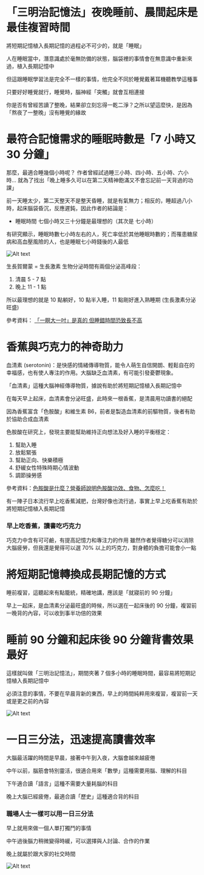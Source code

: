 # 「三明治記憶法」夜晚睡前、晨間起床是最佳複習時間

將短期記憶植入長期記憶的過程必不可少的，就是「睡眠」

人在睡眠當中，潛意識處於毫無防備的狀態，腦袋裡的事情會在無意識中重新來過，植入長期記憶中

但這跟睡眠學習法是完全不一樣的事情，他完全不同於睡覺戴著耳機聽教學這種事

只要好好睡覺就行，睡覺時，腦神經「突觸」就會互相連接

你是否有曾經苦讀了整晚，結果卻立刻忘得一乾二淨？之所以望這麼快，是因為「熬夜了一整晚」沒有睡覺的緣故

# 最符合記憶需求的睡眠時數是「7 小時又 30 分鐘」
那麼，最適合睡幾個小時呢？
作者曾經試過睡三小時、四小時、五小時、六小時... 就為了找出「晚上睡多久可以在第二天精神飽滿又不會忘記前一天背過的功課」

前一天睡太少，第二天整天不是整天昏睡，就是有氣無力；相反的，睡超過八小時，起床腦袋昏沉，反應遲鈍，因此作者的結論是：
* 睡眠時間 七個小時又三十分鐘是最理想的（其次是 七小時）

有研究顯示，睡眠時數七小時左右的人，死亡率低於其他睡眠時數的；而罹患糖尿病和高血壓風險的人，也是睡眠七小時錢後的人最低

![Alt text](Ch5_img/image.png)

生長賀爾蒙 = 生長激素
生物分泌時間有兩個分泌高峰段：
1. 清晨 5 - 7 點
2. 晚上 11 - 1 點

所以最理想的就是 10 點躺好，10 點半入睡，11 點剛好進入熟睡期 (生長激素分泌旺盛)

參考資料：
[「一瞑大一吋」是真的 但睡錯時間恐致長不高](https://taipei.tzuchi.com.tw/%E3%80%8C%E4%B8%80%E7%9E%91%E5%A4%A7%E4%B8%80%E5%90%8B%E3%80%8D%E6%98%AF%E7%9C%9F%E7%9A%84-%E4%BD%86%E7%9D%A1%E9%8C%AF%E6%99%82%E9%96%93%E6%81%90%E8%87%B4%E9%95%B7%E4%B8%8D%E9%AB%98/)


# 香蕉與巧克力的神奇助力
血清素 (serotonin)：是快感的情緒傳導物質，能令人萌生自信開朗、輕鬆自在的幸福感，也有使人專注的作用。大腦缺乏血清素，有可能引發憂鬱現象。

「血清素」這種大腦神經傳導物質，據說有助於將短期記憶植入長期記憶中

在每天早上起床，血清素會分泌旺盛，此時來一根香蕉，是清晨用功讀書的絕配

因為香蕉富含「色胺酸」和維生素 B6，前者是製造血清素的前驅物質，後者有助於協助合成血清素

色胺酸在研究上，發現主要能幫助維持正向想法及好入睡的平衡穩定：
1. 幫助入睡
2. 放鬆緊張
3. 幫助正向、快樂積極
4. 舒緩女性特殊時期心情波動
5. 調節操勞感

參考資料：[色胺酸是什麼？營養師說明色胺酸功效、食物、怎麼吃！](https://www.daikenshop.com/article/tryptophan)


有一陣子日本流行早上吃香蕉減肥，台灣好像也流行過，事實上早上吃香蕉有助於將短期記憶植入長期記憶

### 早上吃香蕉，讀書吃巧克力

巧克力中含有可可鹼，有提高記憶力和專注力的作用
雖然作者覺得糖分可以消除大腦疲勞，但我還是覺得可以選 70% 以上的巧克力，對身體的負擔可能會小一點

# 將短期記憶轉換成長期記憶的方式

睡前複習，這聽起來有點籠統，精確地講，應該是「就寢前的 90 分鐘」

早上一起床，是血清素分泌最旺盛的時候，所以選在一起床後的 90 分鐘，複習前一晚背的內容，可以收到事半功倍的效果

# 睡前 90 分鐘和起床後 90 分鐘背書效果最好

這樣就叫做「三明治記憶法」，期間夾著 7 個多小時的睡眠時間，最容易將短期記憶植入長期記憶中

必須注意的事情，不要在早晨背新的東西，早上的時間純粹用來複習，複習前一天或是更之前的內容

![Alt text](Ch5_img/image-1.png)

# 一日三分法，迅速提高讀書效率

大腦最活躍的時間是早晨，接著中午到入夜，大腦會越來越疲倦

中午以前，腦筋會特別靈活，很適合用來「數學」這種需要用腦、理解的科目

下午適合讀「語言」這種不需要大量耗腦的科目

晚上大腦已經疲倦，最適合讀「歷史」這種適合背的科目

### 職場人士一樣可以用一日三分法
早上就用來做一個人單打獨鬥的事情

中午過後腦力稍微變得時緩，可以選擇與人討論、合作的作業

晚上就屬於跟大家的社交時間

![Alt text](Ch5_img/image-2.png)

